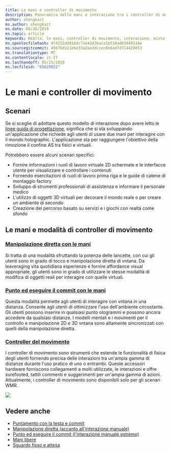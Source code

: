 ```yaml
---
title: Le mani e controller di movimento
description: Panoramica delle mani e interazione tra i controller di movimento
author: shengkait
ms.author: shengkait
ms.date: 04/26/2019
ms.topic: article
keywords: Realtà, le mani, controller di movimento, interazione, mista progettare
ms.openlocfilehash: 4f4231dd816dc71e42d16aca1b518ad03440116e
ms.sourcegitcommit: 45676da11ebe33a2aa3dccec0e8ad7d714420853
ms.translationtype: MT
ms.contentlocale: it-IT
ms.lasthandoff: 05/15/2019
ms.locfileid: "65629022"
---
```

# <a name="hands-and-motion-controllers"></a>Le mani e controller di movimento
## <a name="scenarios"></a>Scenari
Se si sceglie di adottare questo modello di interazione dopo avere letto le [linee guida di progettazione](interaction-fundamentals.md), significa che si sta sviluppando un'applicazione che richiede agli utenti di usare due mani per interagire con il mondo holographic. L'applicazione sta per raggiungere l'obiettivo della rimozione il confine AS tra fisici e virtuali.

Potrebbero essere alcuni scenari specifici:
* Fornire informazioni i ruoli di lavoro virtuale 2D schermate e le interfacce utente per visualizzare e controllare i contenuti
* Fornendo esercitazioni di ruoli di lavoro prima riga e le guide di catene di montaggio factory
* Sviluppo di strumenti professionali di assistenza e informare il personale medico  
* L'utilizzo di oggetti 3D virtuali per decorare il mondo reale o per creare un ambiente di secondo 
* Creazione del percorso basato su servizi e i giochi con realtà come sfondo

## <a name="hands-and-motion-controllers-modalities"></a>Le mani e modalità di controller di movimento
### <a name="direct-manipulation-with-handsdirect-manipulationmd"></a>[Manipolazione diretta con le mani](direct-manipulation.md)
Si tratta di una modalità sfruttando la potenza delle lancette, con cui gli utenti sono in grado di tocco e manipolazione diretta di vntana. Da leaveraging vita quotidiana esperienze e fornire affordance visual appropriate, gli utenti sono in grado di utilizzare le stesse modalità di modifica di oggetti reali per interagire con quelle virtuali.   

### <a name="point-and-commit-with-handspoint-and-commitmd"></a>[Punto ed eseguire il commit con le mani](point-and-commit.md)
Questa modalità permette agli utenti di interagire con vntana in una distanza. Consente agli utenti di ottimizzare l'uso dell'ambiente circostante. Gli utenti possono inserire in qualsiasi punto ologrammi e possono ancora accedere da qualsiasi distanze. I modelli mentali e i movimenti per il controllo e manipolazione 2D e 3D vntana sono altamente sincronizzati con quelli della manipolazione diretta.

### <a name="motion-controllersmotion-controllersmd"></a>[Controller del movimento](motion-controllers.md)
I controller di movimento sono strumenti che estende le funzionalità di fisica degli utenti fornendo precisa delle interazioni tra un'ampia gamma di distanze durante l'uso pratico di uno o entrambi. Queste accessori hardware forniscono collegamenti a molti utilizzate, le interazioni e offre surefooted, tattili commenti e suggerimenti per un'ampia gamma di azioni. Attualmente, i controller di movimento sono disponibili solo per gli scenari WMR. 

![](images/Hands-and-controllers-720px.jpg)<br>

## <a name="see-also"></a>Vedere anche
* [Puntamento con la testa e commit](gaze-and-commit.md)
* [Manipolazione diretta (accanto all'interazione manuale)](direct-manipulation.md)
* [Punto ed eseguire il commit (l'interazione manuale estremo)](point-and-commit.md)
* [Mani libere](hands-free.md)
* [Sguardo fisso e attesa](gaze-targeting.md)
